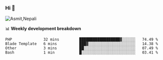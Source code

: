 ### Hi 👋

![Asmit,Nepali](https://media.giphy.com/media/L8K62iTDkzGX6/giphy.gif)
<!--
**asmit99nepali/asmit99nepali** is a ✨ _special_ ✨ repository because its `README.md` (this file) appears on your GitHub profile.

Here are some ideas to get you started:

- 🔭 I’m currently working on ...
- 🌱 I’m currently learning ...
- 👯 I’m looking to collaborate on ...
- 🤔 I’m looking for help with ...
- 💬 Ask me about ...
- 📫 How to reach me: ...
- 😄 Pronouns: ...
- ⚡ Fun fact: ...
-->


📊 **Weekly development breakdown**
<!--START_SECTION:waka-->
```text
PHP              32 mins         ██████████████████▓░░░░░░   74.49 % 
Blade Template   6 mins          ███▓░░░░░░░░░░░░░░░░░░░░░   14.38 % 
Other            3 mins          ██░░░░░░░░░░░░░░░░░░░░░░░   07.49 % 
Bash             1 min           █░░░░░░░░░░░░░░░░░░░░░░░░   03.41 % 
```
<!--END_SECTION:waka-->

